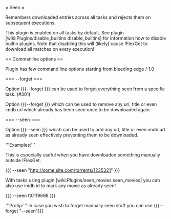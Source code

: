 = Seen =

Remembers downloaded entries across all tasks and rejects them on subsequent executions.

This plugin is enabled on all tasks by default. See plugin [wiki:Plugins/disable_builtins disable_builtins] for information how to disable builtin plugins. Note that disabling this will (likely) cause !FlexGet to download all matches on every execution!

== Commanline options ==

Plugin has few command line options starting from bleeding edge / 1.0

=== --forget ===

Option {{{--forget <task>}}} can be used to forget everything seen from a specific task. (#301)

Option {{{--forget <value>}}} which can be used to remove any url, title or even imdb url which already has been seen once to be downloaded again.

=== --seen ===

Option {{{--seen <value>}}} which can be used to add any url, title or even imdb url as already seen effectively preventing them to be downloaded.

'''Examples:'''

This is especially useful when you have downloaded something manually outside !FlexGet.

{{{
--seen "http://some.site.com/torrents/1235321"
}}}


With tasks using plugin [wiki:Plugins/seen_movies seen_movies] you can also use imdb id to mark any movie as already seen!

{{{
--seen tt0119698
}}}

'''Protip:''' In case you wish to forget manually seen stuff you can use {{{--forget "--seen"}}}